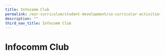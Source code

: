 ```yaml
---
title: Infocomm Club
permalink: /our-curriculum/student-development/co-curricular-activities/clubs-societies/infocomm-club/
description: ""
third_nav_title: Infocomm Club
---
```

# **Infocomm Club**